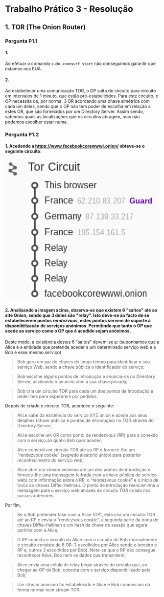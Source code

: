 # Trabalho Prático 3 - Resolução

## 1\. TOR (The Onion Router)

### Pergunta P1.1

#### 1.
Ao efetuar o comando ``sudo anonsurf start`` não conseguimos garantir que estamos nos EUA.

#### 2.
Ao estabelecer uma comunicação TOR, o OP salta de circuito para circuito em intervalos de 1 minuto, que estão pré-estabelicidos. Para este circuito, o OP necessita de, por norma, 3 OR acordando uma chave simétrica com cada um deles, sendo que o OP não tem poder de escolha em relação a estes OR, que são fornecidos por um Directory Server. Assim sendo, sabemos quais as localizações que os circuitos abragem, mas não podemos escolher estar numa.

### Pergunta P1.2

#### 1. Acedendo a https://www.facebookcorewwwi.onion/ obteve-se o seguinte circuito:

![circuito](https://github.com/uminho-miei-engseg-18-19/Grupo1/blob/master/TP3/pergunta1_2.png)

#### 2. Analisando a imagem acima, observa-se que existem 6 "saltos" até ao site Onion, sendo que 3 deles são "relay". Isto deve-se ao facto de se estabelecerem pontos *rendezvous*, estes pontos servem de suporte à disponibilização de serviços anónimos. Permitindo que tanto o OP que acede ao serviço como o OP que é acedido sejam anónimos.

Deste modo, a existência destes 6 "saltos" devem-se a: (suponhamos que a Alice é a entidade que pretende aceder a um determinado serviço web e a Bob é esse mesmo serviço)

> Bob gera um par de chaves de longo tempo para identificar o seu serviço Web, sendo a chave pública o identificador do serviço;

> Bob escolhe alguns pontos de introdução e anuncia-os no Directory Server, assinando o anuncio com a sua chave privada;

> Bob cria um circuito TOR para cada um dos pontos de introdução e pede-lhes para esperarem por pedidos.

Depois de criado o circuito TOR, acontece o seguinte:

> Alice sabe da existência do serviço XYZ.onion e acede aos seus detalhes (chave pública e pontos de introdução) no TOR através do Directory Server;

> Alice escolhe um OR como ponto de rendezvous (RP) para a conexão com o serviço ao qual o Bob quer aceder;

> Alice constrói um circuito TOR até ao RP e fornece-lhe um “rendezvous cookie” (segredo aleatório único) para posterior reconhecimento do serviço web;

> Alice abre um stream anónimo até um dos pontos de introdução e fornece-lhe uma mensagem (cifrada com a chave pública do serviço web) com informação sobre o RP, o “rendezvous cookie” e o inicio de troca de chaves Diffie-Hellman. O ponto de introdução reencaminha a mensagem para o serviço web através do circuito TOR criado nos passos anteriores.

Por fim,

> Se o Bob pretender falar com a Alice (OP), este cria um circuito TOR até ao RP e envia o “rendezvous cookie”, a segunda parte da troca de chaves Diffie-Hellman e um hash da chave de sessão que agora partilha com a Alice;

> O RP conecta o circuito da Alice com o circuito do Bob (normalmente o circuito consiste de 6 OR: 3 escolhidos por Alice sendo o terceiro o RP e, outros 3 escolhidos por Bob). Note-se que o RP não consegue reconhecer Alice, Bob nem os dados que transmitem;

> Alice envia uma célula de relay begin através do circuito que, ao chegar ao OP de Bob, conecta com o serviço disponibilizado pelo Bob;

> Um stream anónimo foi estabelecido e Alice e Bob comunicam da forma normal num stream TOR.
